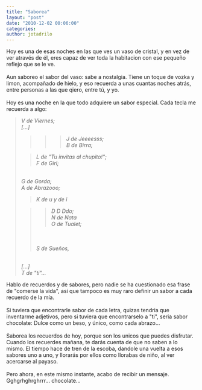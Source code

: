 ```yaml
---
title: "Saborea"
layout: "post"
date: "2010-12-02 00:06:00"
categories: 
author: jotadrilo
---
```


<div class="css-full-post-content js-full-post-content">
Hoy es una de esas noches en las que ves un vaso de cristal, y en vez de ver através de él, eres capaz de ver toda la habitacion con ese pequeño reflejo que se le ve.<br /><br />Aun saboreo el sabor del vaso: sabe a nostalgia. Tiene un toque de vozka y limon, acompañado de hielo, y eso recuerda a unas cuantas noches atrás, entre personas a las que qiero, entre tú, y yo.<br /><br />Hoy es una noche en la que todo adquiere un sabor especial. Cada tecla me recuerda a algo: <blockquote><span style="font-style:italic;">V de Viernes; <br />[...]<br /><blockquote><blockquote><blockquote>J de Jeeeesss; <br />B de Birra; </blockquote></blockquote></blockquote><blockquote>L de "Tu invitas al chupito!"; <br />F de Girl;</blockquote><br />G de Gorda; <br />A de Abrazooo; <br /><blockquote>K de u y de i</blockquote><blockquote><blockquote>D D Ddo;<br />N de Nata<br />O de Tualet;</blockquote><br /><br />S de Sueños, </blockquote><br />[...]<br />T de "ti"...</span></blockquote> Hablo de recuerdos y de sabores, pero nadie se ha cuestionado esa frase de "comerse la vida", asi que tampoco es muy raro definir un sabor a cada recuerdo de la mía.<br /><br />Si tuviera que encontrarle sabor de cada letra, quizas tendria que inventarme adjetivos, pero si tuviera que encontrarselo a "ti", seria sabor chocolate: Dulce como un beso, y único, como cada abrazo...<br /><br />Saborea los recuerdos de hoy, porque son los unicos que puedes disfrutar. Cuando los recuerdes mañana, te darás cuenta de que no saben a lo mismo. El tiempo hace de tren de la escoba, dandole una vuelta a esos sabores uno a uno, y llorarás por ellos como llorabas de niño, al ver acercarse al payaso.<br /><br />Pero ahora, en este mismo instante, acabo de recibir un mensaje. Gghgrhghrghrrr... chocolate...
</div>
